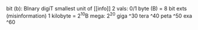 bit (b): BInary digiT
	smallest unit of [[info]]
	2 vals: 0/1
byte (B) = 8 bit
exts (misinformation)
	1 kilobyte = $2^{10}$B
	mega: $2^{20}$
	giga ^30
	tera ^40
	peta ^50
	exa ^60